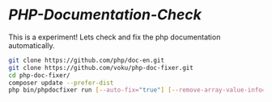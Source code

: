 
# ***PHP-Documentation-Check***

This is a experiment! Lets check and fix the php documentation automatically.

```bash
git clone https://github.com/php/doc-en.git
git clone https://github.com/voku/php-doc-fixer.git
cd php-doc-fixer/
composer update --prefer-dist
php bin/phpdocfixer run [--auto-fix="true"] [--remove-array-value-info="true"] ../doc-en/reference
```
